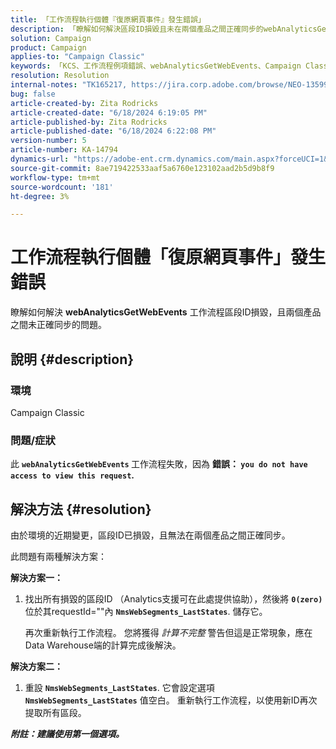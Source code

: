 ```yaml
---
title: 「工作流程執行個體『復原網頁事件』發生錯誤」
description: 「瞭解如何解決區段ID損毀且未在兩個產品之間正確同步的webAnalyticsGetWebEvents工作流程問題。」
solution: Campaign
product: Campaign
applies-to: "Campaign Classic"
keywords: 「KCS、工作流程例項錯誤、webAnalyticsGetWebEvents、Campaign Classic、區段ID」
resolution: Resolution
internal-notes: "TK165217, https://jira.corp.adobe.com/browse/NEO-13599"
bug: false
article-created-by: Zita Rodricks
article-created-date: "6/18/2024 6:19:05 PM"
article-published-by: Zita Rodricks
article-published-date: "6/18/2024 6:22:08 PM"
version-number: 5
article-number: KA-14794
dynamics-url: "https://adobe-ent.crm.dynamics.com/main.aspx?forceUCI=1&pagetype=entityrecord&etn=knowledgearticle&id=444dc839-9f2d-ef11-840a-002248084fbb"
source-git-commit: 8ae719422533aaf5a6760e123102aad2b5d9b8f9
workflow-type: tm+mt
source-wordcount: '181'
ht-degree: 3%

---
```


# 工作流程執行個體「復原網頁事件」發生錯誤


瞭解如何解決 <b>webAnalyticsGetWebEvents</b> 工作流程區段ID損毀，且兩個產品之間未正確同步的問題。

## 說明 {#description}


### <b>環境 </b>

Campaign Classic



### <b>問題/症狀</b>

此 <b>`webAnalyticsGetWebEvents` </b>工作流程失敗，因為 <b>錯誤： `you do not have access to view this request`.</b>


## 解決方法 {#resolution}


由於環境的近期變更，區段ID已損毀，且無法在兩個產品之間正確同步。

此問題有兩種解決方案：

<b>解決方案一：</b>

1. 找出所有損毀的區段ID （Analytics支援可在此處提供協助），然後將 <b>`0(zero)`</b> 位於其requestId=&quot;&quot;內 <b>`NmsWebSegments_LastStates`</b>. 儲存它。

   再次重新執行工作流程。 您將獲得 *計算不完整* 警告但這是正常現象，應在Data Warehouse端的計算完成後解決。


<b>解決方案二：</b>

1. 重設 <b>`NmsWebSegments_LastStates`</b>. 它會設定選項 <b>`NmsWebSegments_LastStates`</b> 值空白。 重新執行工作流程，以使用新ID再次提取所有區段。




<b>*附註：建議使用第一個選項。</b>*
